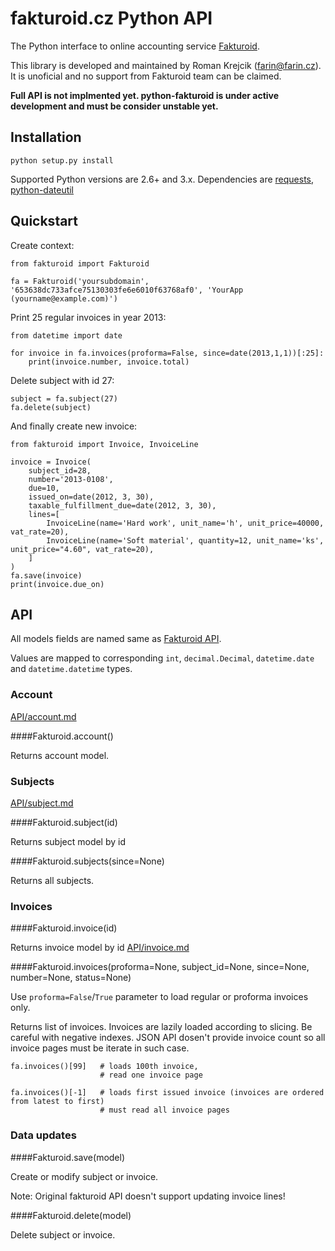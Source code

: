 # fakturoid.cz Python API

The Python interface to online accounting service [Fakturoid](http://fakturoid.cz/).

This library is developed and maintained by Roman Krejcik ([farin@farin.cz](mailto:farin@farin.cz)).
It is unoficial and no support from Fakturoid team can be claimed.

**Full API is not implmented yet. python-fakturoid is under active development and must be consider unstable yet.**

## Installation

    python setup.py install

Supported Python versions are 2.6+ and 3.x. Dependencies are [requests](https://pypi.python.org/pypi/requests),
[python-dateutil](https://pypi.python.org/pypi/python-dateutil/2.1)

## Quickstart

Create context:

    from fakturoid import Fakturoid

    fa = Fakturoid('yoursubdomain', '653638dc733afce75130303fe6e6010f63768af0', 'YourApp (yourname@example.com)')

Print 25 regular invoices in year 2013:

    from datetime import date

    for invoice in fa.invoices(proforma=False, since=date(2013,1,1))[:25]:
        print(invoice.number, invoice.total)

Delete subject with id 27:

    subject = fa.subject(27)
    fa.delete(subject)

And finally create new invoice:

    from fakturoid import Invoice, InvoiceLine

    invoice = Invoice(
        subject_id=28,
        number='2013-0108',
        due=10,
        issued_on=date(2012, 3, 30),
        taxable_fulfillment_due=date(2012, 3, 30),
        lines=[
            InvoiceLine(name='Hard work', unit_name='h', unit_price=40000, vat_rate=20),
            InvoiceLine(name='Soft material', quantity=12, unit_name='ks', unit_price="4.60", vat_rate=20),
        ]
    )
    fa.save(invoice)
    print(invoice.due_on)


## API

All models fields are named same as  [Fakturoid API](https://github.com/fakturoid/api).

Values are mapped to corresponding `int`, `decimal.Decimal`, `datetime.date` and `datetime.datetime` types.

### Account

[API/account.md](https://github.com/fakturoid/api/blob/master/sections/account.md)

####Fakturoid.account()

Returns account model.

### Subjects

[API/subject.md](https://github.com/fakturoid/api/blob/master/sections/subject.md)

####Fakturoid.subject(id)

Returns subject model by id

####Fakturoid.subjects(since=None)

Returns all subjects.

### Invoices

####Fakturoid.invoice(id)

Returns invoice model by id [API/invoice.md](https://github.com/fakturoid/api/blob/master/sections/invoice.md)

####Fakturoid.invoices(proforma=None, subject_id=None, since=None, number=None, status=None)

Use `proforma=False`/`True` parameter to load regular or proforma invoices only.

Returns list of invoices. Invoices are lazily loaded according to slicing.
Be careful with negative indexes. JSON API dosen't provide invoice count so
all invoice pages must be iterate in such case.

    fa.invoices()[99]   # loads 100th invoice,
                        # read one invoice page

    fa.invoices()[-1]   # loads first issued invoice (invoices are ordered from latest to first)
                        # must read all invoice pages

### Data updates

####Fakturoid.save(model)

Create or modify subject or invoice.

Note: Original fakturoid API doesn't support updating invoice lines!

####Fakturoid.delete(model)

Delete subject or invoice.













